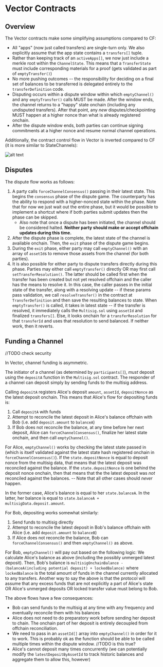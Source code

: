 # Vector Contracts
## Overview
The Vector contracts make some simplifying assumptions compared to CF:
- All "apps" (now just called transfers) are single-turn only. We also explicitly assume that the app state contains a `transfers[]` tuple.
- Rather than keeping track of an `activeApps[]`, we now just include a merkle root within the `ChannelState`. This means that a `TransferState` must include corresponding materials for a proof (gets validated as part of `emptyTransfer()`)
- No more pushing outcomes -- the responsibility for deciding on a final set of balances to be transferred is delegated entirely to the `transferDefinition` code.
- Disputing occurs within a dispute window within which `emptyChannel()` and any `emptyTransfer()` calls MUST be made. After the window ends, the channel returns to a "happy" state onchain (including any undisputed transfers). After that point, any *new* disputes/checkpointing MUST happen at a higher nonce than what is already registered onchain.
- After the dispute window ends, both parties can continue signing commitments at a higher nonce and resume normal channel operations.

Additionally, the contract control flow in Vector is inverted compared to CF (it is more similar to StateChannels):

![alt text](https://i.ibb.co/gyqFSzg/vector-Contract-Control-Flow.png)

## Disputes
The dispute flow works as follows:
1. A party calls `forceChannelConsensus()` passing in their latest state. This begins the `consensus` phase of the dispute game. The counterparty has the ability to respond with a higher-nonced state within the phase. Note that for now we just wait out the entire phase, but it would be possible to implement a shortcut where if both parties submit updates then the phase can be skipped.
   - Also note that once a dispute has been initiated, the channel should be considered halted. **Neither party should make or accept offchain updates during this time.**
2. After the dispute phase is complete, the latest state of the channel is available onchain. Then, the `exit` phase of the dispute game begins.
3. During the `exit` phase, either party may call `emptyChannel()` with an array of `assetId`s to remove those assets from the channel (for both parties).
4. It is also possible for either party to dispute transfers directly during this phase. Parties may either call `emptyTransfer()` directly OR may first call `setTransferResolution()`. The latter should be called first when the transfer has been created but not yet resolved offchain and the caller has the means to resolve it. In this case, the caller passes in the initial state of the transfer, along with a resolving update -- if these params pass validation, we call `resolveTransfer()` in the contract at `TransferDefinition` and then save the resulting balances to state. When `emptyTransfer()` is called, it takes in latest state -- if the transfer is resolved, it immediately calls the `Multisig.sol` using `assetId` and finalized `transfers[]`. Else, it looks onchain for a `transferResolution` for that `transferId` and uses that resolution to send balanced. If neither work, then it reverts.

## Funding a Channel
//TODO check security

In Vector, channel funding is asymmetric.

The initiator of a channel (as determined by `participants[]`), *must* deposit using the `depositA` function in the `Multisig.sol` contract. The responder of a channel can deposit simply by sending funds to the multisig address.

Calling `depositA` registers Alice's deposit `amount`, `assetId`, `depositNonce` as the latest deposit onchain. This means that Alice's flow for depositing funds is:
1. Call `depositA` with funds
2. Attempt to reconcile the latest deposit in Alice's balance offchain with Bob (i.e. add `deposit.amount` to `balanceA`)
3. If Bob does not reconcile the balance, at any time before her next deposit, Alice can `forceChannelConsensus()`, finalize her latest state onchain, and then call `emptyChannel()`.

For Alice, `emptyChannel()` works by checking the latest state passed in (which is itself validated against the latest state hash registered onchain in `forceChannelConsensus()`). If the `state.depositNonce` is equal to deposit nonce from the multisig data, that means that the latest deposit was reconciled against the balance. If the `state.depositNonce` is one behind the deposit nonce onchain, then that means that the the latest deposit was *not* reconciled against the balances. -- Note that all other cases should *never* happen.

In the former case, Alice's balance is equal to her `state.balanceA`. In the latter, her balance is equal to `state.balanceA + multisigData.deposit.amount`.

For Bob, depositing works somewhat similarly:
1. Send funds to multisig directly
2. Attempt to reconcile the latest deposit in Bob's balance offchain with Alice (i.e. add `deposit.amount` to `balanceB`)
3. If Alice does not reconcile the balance, Bob can `forceChannelConsensus()` and then `emptyChannel()` as above.

For Bob, `emptyChannel()` will pay out based on the following logic: We calculate Alice's balance as above (including the possibly unmerged latest deposit). Then, Bob's balance is `multisigOnchainBalance - (balanceA(including potential deposit) + lockedBalance)` where `lockedBalance` is the total amount of funds in the channel currently allocated to any transfers. Another way to say the above is that the protocol will assume that any excess funds that are not explicitly a part of Alice's state OR Alice's unmerged deposits OR locked transfer value must belong to Bob.

The above flows have a few consequences:
- Bob can send funds to the multisig at any time with any frequency and eventually reconcile them with his balances
- Alice does not need to do preparatory work before sending her deposit to chain. The onchain part of her deposit is entirely decoupled from offchain reconciliation.
- We need to pass in an `assetId[]` array into `emptyChannel()` in order for it to work. This is probably ok as the function should be able to be called multiple times within the dispute window. //TODO is this true?
- Alice's cannot deposit many times concurrently (we can potentially modify the `latestDepositByAssetId` to track historic balances and aggregate them to allow this, however)
